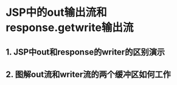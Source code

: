 # JSP中的out输出流和response.getwrite输出流



## 1. JSP中out和response的writer的区别演示





## 2. 图解out流和writer流的两个缓冲区如何工作